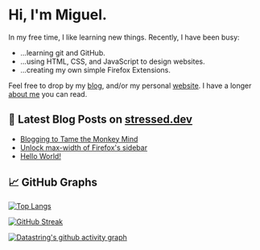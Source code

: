 # Hi, I'm Miguel.

In my free time, I like learning new things. Recently, I have been busy:
- ...learning git and GitHub.
- ...using HTML, CSS, and JavaScript to design websites.
- ...creating my own simple Firefox Extensions.

Feel free to drop by my [blog](https://stressed.dev), and/or my personal [website](https://miguelpimentel.do). I have a longer [about me](https://miguelpimentel.do/about) you can read.

## 📕 Latest Blog Posts on [stressed.dev](https://stressed.dev/)

<!-- BLOG-POST-LIST:START -->
- [Blogging to Tame the Monkey Mind](https://stressed.dev/blogging-to-tame-the-monkey-mind/)
- [Unlock max-width of Firefox&#39;s sidebar](https://stressed.dev/unlock-max-width-of-firefoxs-sidebar/)
- [Hello World!](https://stressed.dev/hello-world/)
<!-- BLOG-POST-LIST:END -->

## 📈 GitHub Graphs

[![Top Langs](https://github-readme-stats-datastring.vercel.app/api/top-langs/?username=datastring&layout=compact&theme=material-palenight)](https://github.com/datastring/github-readme-stats)

[![GitHub Streak](https://streak-stats.demolab.com?user=datastring&theme=material-palenight&border_radius=5&mode=weekly&exclude_days=Sun%2CSat)](https://git.io/streak-stats)

[![Datastring's github activity graph](https://github-readme-activity-graph.cyclic.app/graph?username=datastring&theme=material-palenight&height=200&area=true&radius=5&hide_title=true)](https://github.com/ashutosh00710/github-readme-activity-graph)
